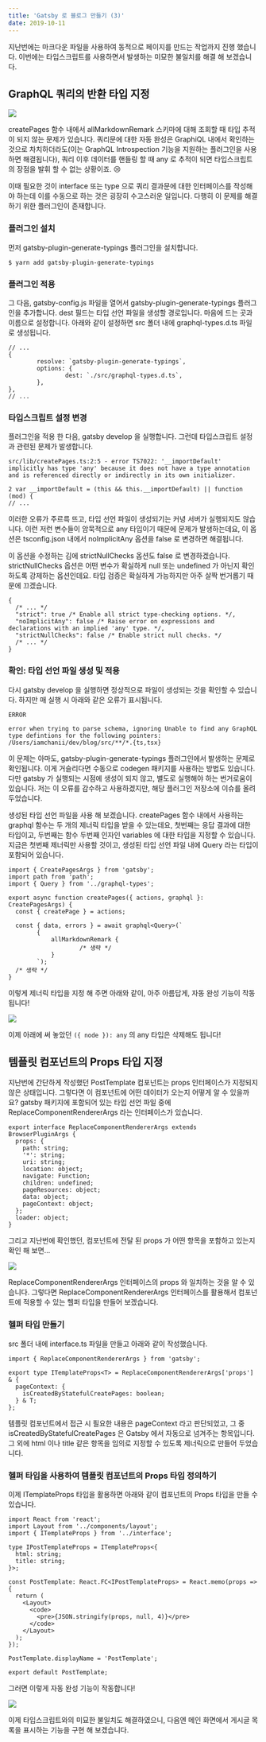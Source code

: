 ```yaml
---
title: 'Gatsby 로 블로그 만들기 (3)'
date: 2019-10-11
---
```


지난번에는 마크다운 파일을 사용하여 동적으로 페이지를 만드는 작업까지 진행 했습니다. 이번에는 타입스크립트를 사용하면서 발생하는 미묘한 불일치를 해결 해 보겠습니다.

## GraphQL 쿼리의 반환 타입 지정

![](./203b342c-f156-4f00-9427-5e0a913542c0_use-typescript-but-any.png)

createPages 함수 내에서 allMarkdownRemark 스키마에 대해 조회할 때 타입 추적이 되지 않는 문제가 있습니다. 쿼리문에 대한 자동 완성은 GraphiQL 내에서 확인하는 것으로 차치하더라도(이는 GraphQL Introspection 기능을 지원하는 플러그인을 사용하면 해결됩니다), 쿼리 이후 데이터를 핸들링 할 때 any 로 추적이 되면 타입스크립트의 장점을 발휘 할 수 없는 상황이죠. 😢

이때 필요한 것이 interface 또는 type 으로 쿼리 결과문에 대한 인터페이스를 작성해야 하는데 이를 수동으로 하는 것은 굉장히 수고스러운 일입니다. 다행히 이 문제를 해결하기 위한 플러그인이 존재합니다.

### 플러그인 설치

먼저 gatsby-plugin-generate-typings 플러그인을 설치합니다.

```
$ yarn add gatsby-plugin-generate-typings
```

### 플러그인 적용

그 다음, gatsby-config.js 파일을 열어서 gatsby-plugin-generate-typings 플러그인을 추가합니다. dest 필드는 타입 선언 파일을 생성할 경로입니다. 마음에 드는 곳과 이름으로 설정합니다. 아래와 같이 설정하면 src 폴더 내에 graphql-types.d.ts 파일로 생성됩니다.

```
// ...
{
        resolve: `gatsby-plugin-generate-typings`,
        options: {
                dest: `./src/graphql-types.d.ts`,
        },
},
// ...
```

### 타입스크립트 설정 변경

플러그인을 적용 한 다음, gatsby develop 을 실행합니다. 그런데 타입스크립트 설정과 관련된 문제가 발생합니다.

```
src/lib/createPages.ts:2:5 - error TS7022: '__importDefault' implicitly has type 'any' because it does not have a type annotation and is referenced directly or indirectly in its own initializer.

2 var __importDefault = (this && this.__importDefault) || function (mod) {
// ...
```

이러한 오류가 주르륵 뜨고, 타입 선언 파일이 생성되기는 커녕 서버가 실행되지도 않습니다. 이런 저런 변수들이 암묵적으로 any 타입이기 때문에 문제가 발생하는데요, 이 옵션은 tsconfig.json 내에서 noImplicitAny 옵션을 false 로 변경하면 해결됩니다.

이 옵션을 수정하는 김에 strictNullChecks 옵션도 false 로 변경하겠습니다. strictNullChecks 옵션은 어떤 변수가 확실하게 null 또는 undefined 가 아닌지 확인하도록 강제하는 옵션인데요. 타입 검증은 확실하게 가능하지만 아주 살짝 번거롭기 때문에 끄겠습니다.

```
{
  /* ... */
  "strict": true /* Enable all strict type-checking options. */,
  "noImplicitAny": false /* Raise error on expressions and declarations with an implied 'any' type. */,
  "strictNullChecks": false /* Enable strict null checks. */
  /* ... */
}
```

### 확인: 타입 선언 파일 생성 및 적용

다시 gatsby develop 을 실행하면 정상적으로 파일이 생성되는 것을 확인할 수 있습니다. 하지만 매 실행 시 아래와 같은 오류가 표시됩니다.

```
ERROR

error when trying to parse schema, ignoring Unable to find any GraphQL type defintions for the following pointers: /Users/iamchanii/dev/blog/src/**/*.{ts,tsx}
```

이 문제는 아마도, gatsby-plugin-generate-typings 플러그인에서 발생하는 문제로 확인됩니다. 이게 거슬리다면 수동으로 codegen 패키지를 사용하는 방법도 있습니다. 다만 gatsby 가 실행되는 시점에 생성이 되지 않고, 별도로 실행해야 하는 번거로움이 있습니다. 저는 이 오류를 감수하고 사용하겠지만, 해당 플러그인 저장소에 이슈를 올려두었습니다.

생성된 타입 선언 파일을 사용 해 보겠습니다. createPages 함수 내에서 사용하는 graphql 함수는 두 개의 제너릭 타입을 받을 수 있는데요, 첫번째는 응답 결과에 대한 타입이고, 두번째는 함수 두번째 인자인 variables 에 대한 타입을 지정할 수 있습니다. 지금은 첫번째 제너릭만 사용할 것이고, 생성된 타입 선언 파일 내에 Query 라는 타입이 포함되어 있습니다.

```
import { CreatePagesArgs } from 'gatsby';
import path from 'path';
import { Query } from '../graphql-types';

export async function createPages({ actions, graphql }: CreatePagesArgs) {
  const { createPage } = actions;

  const { data, errors } = await graphql<Query>(`
        {
            allMarkdownRemark {
                    /* 생략 */
            }
        `);
  /* 생략 */
}
```

이렇게 제너릭 타입을 지정 해 주면 아래와 같이, 아주 아름답게, 자동 완성 기능이 작동됩니다!

![](./b93ae81d-d79b-432b-bb2a-2d95b108a268_intellisense-working.gif)

이제 아래에 써 놓았던 `({ node }): any` 의 any 타입은 삭제해도 됩니다!

## 템플릿 컴포넌트의 Props 타입 지정

지난번에 간단하게 작성했던 PostTemplate 컴포넌트는 props 인터페이스가 지정되지 않은 상태입니다. 그렇다면 이 컴포넌트에 어떤 데이터가 오는지 어떻게 알 수 있을까요? gatsby 패키지에 포함되어 있는 타입 선언 파일 중에 ReplaceComponentRendererArgs 라는 인터페이스가 있습니다.

```
export interface ReplaceComponentRendererArgs extends BrowserPluginArgs {
  props: {
    path: string;
    '*': string;
    uri: string;
    location: object;
    navigate: Function;
    children: undefined;
    pageResources: object;
    data: object;
    pageContext: object;
  };
  loader: object;
}
```

그리고 지난번에 확인했던, 컴포넌트에 전달 된 props 가 어떤 항목을 포함하고 있는지 확인 해 보면...

![](./0d1f7a90-ed0c-4852-97b8-b940b278a622_props-of-post-template.png)

ReplaceComponentRendererArgs 인터페이스의 props 와 일치하는 것을 알 수 있습니다. 그렇다면 ReplaceComponentRendererArgs 인터페이스를 활용해서 컴포넌트에 적용할 수 있는 헬퍼 타입을 만들어 보겠습니다.

### 헬퍼 타입 만들기

src 폴더 내에 interface.ts 파일을 만들고 아래와 같이 작성했습니다.

```
import { ReplaceComponentRendererArgs } from 'gatsby';

export type ITemplateProps<T> = ReplaceComponentRendererArgs['props'] & {
  pageContext: {
    isCreatedByStatefulCreatePages: boolean;
  } & T;
};
```

템플릿 컴포넌트에서 접근 시 필요한 내용은 pageContext 라고 판단되었고, 그 중 isCreatedByStatefulCreatePages 은 Gatsby 에서 자동으로 넘겨주는 항목입니다. 그 외에 html 이나 title 같은 항목을 임의로 지정할 수 있도록 제너릭으로 만들어 두었습니다.

### 헬퍼 타입을 사용하여 템플릿 컴포넌트의 Props 타입 정의하기

이제 ITemplateProps 타입을 활용하면 아래와 같이 컴포넌트의 Props 타입을 만들 수 있습니다.

```
import React from 'react';
import Layout from '../components/layout';
import { ITemplateProps } from '../interface';

type IPostTemplateProps = ITemplateProps<{
  html: string;
  title: string;
}>;

const PostTemplate: React.FC<IPostTemplateProps> = React.memo(props => {
  return (
    <Layout>
      <code>
        <pre>{JSON.stringify(props, null, 4)}</pre>
      </code>
    </Layout>
  );
});

PostTemplate.displayName = 'PostTemplate';

export default PostTemplate;
```

그러면 이렇게 자동 완성 기능이 작동합니다!

![](./d2575e11-b505-452b-9728-fdd3a9d11a17_intellisense-for-post-template.gif)

이제 타입스크립트와의 미묘한 불일치도 해결하였으니, 다음엔 메인 화면에서 게시글 목록을 표시하는 기능을 구현 해 보겠습니다.
